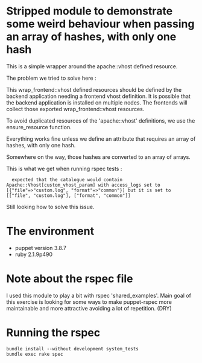 Stripped module to demonstrate some weird behaviour when passing an  array of hashes, with only one hash
===

This is a simple wrapper around the apache::vhost defined resource.

The problem we tried to solve here :

This wrap_frontend::vhost defined resources should be defined by the backend application needing a frontend vhost definition.
It is possible that the backend application is installed on multiple nodes.  The frontends will collect those exported wrap_frontend::vhost resources.

To avoid duplicated resources of the 'apache::vhost' definitions, we use the ensure_resource function.

Everything works fine unless we define an attribute that requires an array of hashes, with only one hash.

Somewhere on the way, those hashes are converted to an array of arrays.

This is what we get when running rspec tests :

````
  expected that the catalogue would contain Apache::Vhost[custom_vhost_param] with access_logs set to [{"file"=>"custom.log", "format"=>"common"}] but it is set to [["file", "custom.log"], ["format", "common"]]
````

Still looking how to solve this issue.

The environment
====

* puppet version 3.8.7
* ruby 2.1.9p490

Note about the rspec file
===
I used this module to play a bit with rspec 'shared_examples'.  Main goal of this exercise is looking for some ways
to make puppet-rspec more maintainable and more attractive avoiding a lot of repetition. (DRY)



Running the rspec
===

````
bundle install --without development system_tests
bundle exec rake spec
````

